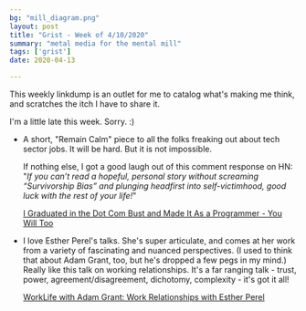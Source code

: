```yaml
---
bg: "mill_diagram.png"
layout: post
title: "Grist - Week of 4/10/2020"
summary: "metal media for the mental mill"
tags: ['grist']
date: 2020-04-13

---
```


This weekly linkdump is an outlet for me to catalog what's making me think, and scratches the itch I have to share it. 

I'm a little late this week. Sorry. :)

- A short, "Remain Calm" piece to all the folks freaking out about tech sector jobs. It will be hard. But it is not impossible. 

  

  If nothing else, I got a good laugh out of this comment response on HN: "_If you can’t read a hopeful, personal story without screaming “Survivorship Bias” and plunging headfirst into self-victimhood, good luck with the rest of your life!_"

  

  [I Graduated in the Dot Com Bust and Made It As a Programmer - You Will Too](https://builtin.com/software-engineering-perspectives/dot-com-bust-programmer)

- I love Esther Perel's talks. She's super articulate, and comes at her work from a variety of fascinating and nuanced perspectives. (I used to think that about Adam Grant, too, but he's dropped a few pegs in my mind.) Really like this talk on working relationships. It's a far ranging talk - trust, power, agreement/disagreement, dichotomy, complexity - it's got it all!

  

  [WorkLife with Adam Grant: Work Relationships with Esther Perel](https://www.ted.com/talks/worklife_with_adam_grant_bonus_relationships_at_work_with_esther_perel/up-next)